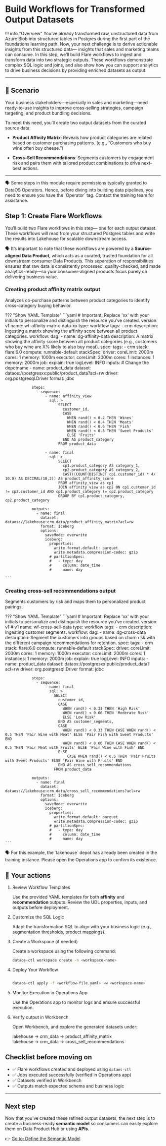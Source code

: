 # Build Workflows for Transformed Output Datasets

!!! info "Overview"
    You’ve already transformed raw, unstructured data from Azure Blob into structured tables in Postgres during the first part of the foundations learning path. Now, your next challenge is to derive actionable insights from this structured data— insights that sales and marketing teams can consume. In this step, we’ll build Flare workflows to ingest and transform data into two strategic outputs. These workflows demonstrate complex SQL logic and joins, and also show how you can support analytics to drive business decisions by providing enriched datasets as output.

---

## 📘 Scenario

Your business stakeholders—especially in sales and marketing—need ready-to-use insights to improve cross-selling strategies, campaign targeting, and product bundling decisions. 

To meet this need, you’ll create two output datasets from the curated source data:

- **Product Affinity Matrix**: Reveals how product categories are related based on customer purchasing patterns. (e.g., “Customers who buy wine often buy cheese.”)

- **Cross-Sell Recommendations**: Segments customers by engagement risk and pairs them with tailored product combinations to drive next-best actions.

---

<aside class="callout">
🗣 
Some steps in this module require permissions typically granted to DataOS Operators. Hence, before diving into building data pipelines, you need to ensure you have the `Operator` tag. Contact the training team for assistance.
</aside>

## Step 1: Create Flare Workflows

You’ll build two Flare workflows in this step— one for each output dataset. These workflows will read from your structured Postgres tables and write the results into Lakehouse for scalable downstream access.

<aside class="callout">

🗣 It’s important to note that these workflows are powered by a **Source-aligned Data Product**, which acts as a curated, trusted foundation for all downstream consumer Data Products. This separation of responsibilities ensures that raw data is consistently processed, quality-checked, and made analytics-ready—so your consumer-aligned products focus purely on delivering business value.

</aside>

### **Creating product affinity matrix output**
Analyzes co-purchase patterns between product categories to identify cross-category buying behavior.

??? "Show YAML Template"
    ```yaml
    # Important: Replace 'xx' with your initials to personalize and distinguish the resource you’ve created.
    version: v1
    name: wf-affinity-matrix-data-xx
    type: workflow
    tags:
      - crm
    description: Ingesting a matrix showing the affinity score between all product categories.
    workflow:
      dag:
        - name: dg-affinity-data
          description: A matrix showing the affinity score between all product categories (e.g., customers who buy wine are X% likely to also buy meat). 
          spec:
            tags:
              - crm
            stack: flare:6.0
            compute: runnable-default
            stackSpec:
              driver:
                coreLimit: 2000m
                cores: 1
                memory: 1000m
              executor:
                coreLimit: 2000m
                cores: 1
                instances: 1
                memory: 2000m
              job:
                explain: true
                logLevel: INFO
                inputs:                # Change the depotname
                  - name: product_data
                    dataset: dataos://postgresxx:public/product_data?acl=rw
                    driver: org.postgresql.Driver
                    format: jdbc

                steps:
                  - sequence:
                      - name: affinity_view
                        sql: >
                            SELECT 
                              customer_id,
                              CASE
                                WHEN rand() < 0.2 THEN 'Wines'
                                WHEN rand() < 0.4 THEN 'Meats'
                                WHEN rand() < 0.6 THEN 'Fish'
                                WHEN rand() < 0.8 THEN 'Sweet Products'
                                ELSE 'Fruits'
                              END AS product_category
                            FROM product_data
                        
                      - name: final
                        sql: >
                            SELECT 
                              cp1.product_category AS category_1,
                              cp2.product_category AS category_2,
                              CAST((COUNT(DISTINCT cp1.customer_id) * 4/ 10.0) AS DECIMAL(10,2)) AS product_affinity_score
                            FROM affinity_view as cp1
                            JOIN affinity_view as cp2 ON cp1.customer_id != cp2.customer_id AND cp1.product_category != cp2.product_category
                            GROUP BY cp1.product_category, cp2.product_category

                outputs:
                  - name: final
                    dataset: dataos://lakehouse:crm_data/product_affinity_matrix?acl=rw
                    format: Iceberg
                    options:
                      saveMode: overwrite
                      iceberg:
                        properties:
                          write.format.default: parquet
                          write.metadata.compression-codec: gzip
                        # partitionSpec:
                        #   - type: day
                        #     column: date_time
                        #     name: day

    ```

    
### **Creating cross-sell recommendations output**

Segments customers by risk and maps them to personalized product pairings.

??? "Show YAML Template"
    ```yaml
    # Important: Replace 'xx' with your initials to personalize and distinguish the resource you’ve created.
    version: v1  # v1
    name: wf-cross-sell-data
    type: workflow
    tags:
      - crm
    description: Ingesting customer segments.
    workflow:
      dag:
        - name: dg-cross-data
          description: Segment the customers into groups based on churn risk with the different campaign recommendations for retention. 
          spec:
            tags:
              - crm
            stack: flare:6.0
            compute: runnable-default
            stackSpec:
              driver:
                coreLimit: 2000m
                cores: 1
                memory: 1000m
              executor:
                coreLimit: 2000m
                cores: 1
                instances: 1
                memory: 2000m
              job:
                explain: true
                logLevel: INFO
                inputs:
                  - name: product_data
                    dataset: dataos://postgresxx:public/product_data?acl=rw
                    driver: org.postgresql.Driver
                    format: jdbc

                steps:
                  - sequence:
                      - name: final
                        sql: >
                          SELECT 
                            customer_id,
                            CASE 
                              WHEN rand() < 0.33 THEN 'High Risk'
                              WHEN rand() < 0.66 THEN 'Moderate Risk'
                              ELSE 'Low Risk'
                            END AS customer_segments,
                            CASE 
                              WHEN rand() < 0.33 THEN CASE WHEN rand() < 0.5 THEN 'Pair Wine with Meat' ELSE 'Pair Fish with Sweet Products' END
                              WHEN rand() < 0.66 THEN CASE WHEN rand() < 0.5 THEN 'Pair Meat with Fruits' ELSE 'Pair Wine with Fish' END
                            ELSE 
                                CASE WHEN rand() < 0.5 THEN 'Pair Fruits with Sweet Products' ELSE 'Pair Wine with Fruits' END 
                            END AS cross_sell_recommendations
                          FROM product_data
              
                outputs:
                  - name: final
                    dataset: dataos://lakehouse:crm_data/cross_sell_recommendations?acl=rw
                    format: Iceberg
                    options:
                      saveMode: overwrite
                      iceberg:
                        properties:
                          write.format.default: parquet
                          write.metadata.compression-codec: gzip
                        # partitionSpec:
                        #   - type: day
                        #     column: date_time
                        #     name: day
    ```


<aside class="callout">
🗣 
For this example, the `lakehouse` depot has already been created in the training instance. Please open the Operations app to confirm its existence.
</aside>

## 🎯 Your actions

1. Review Workflow Templates

    Use the provided YAML templates for both **affinity** and **recommendation** outputs. Review the UDL properties, inputs, and outputs before deployment.

2. Customize the SQL Logic

    Adapt the transformation SQL to align with your business logic (e.g., segmentation thresholds, product mappings).

3. Create a Workspace (if needed) 

    Create a workspace using the following command:

    ```bash
    dataos-ctl workspace create -n <workspace-name>
    ```

4. Deploy Your Workflow

    ```bash

    dataos-ctl apply -f <workflow-file.yaml> -w <workspace-name>
    ```

5. Monitor Execution in Operations App
    
    Use the Operations app to monitor logs and ensure successful execution.

6. Verify output in Workbench
   
   Open Workbench, and explore the generated datasets under:

    lakehouse → crm_data → product_affinity_matrix  
    lakehouse → crm_data → cross_sell_recommendations

## Checklist before moving on

- ✅ Flare workflows created and deployed using `dataos-ctl`  
- ✅ Jobs executed successfully (verified in Operations app)  
- ✅ Datasets verified in Workbench  
- ✅ Outputs match expected schema and business logic  

---

## Next step

Now that you’ve created these refined output datasets, the next step is to create a business-ready **semantic model** so consumers can easily explore them on Data Product Hub or using **APIs**.

👉 [Go to: Define the Semantic Model](/learn/dp_foundations2_learn_track/create_semantic_model/)


